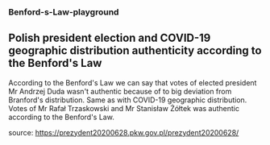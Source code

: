 ### Benford-s-Law-playground
## Polish president election and COVID-19 geographic distribution authenticity according to the Benford's Law

According to the Benford's Law we can say that votes of elected president Mr Andrzej Duda wasn't authentic because of to big deviation from Branford's distribution. Same as with COVID-19 geographic distribution.
Votes of Mr Rafał Trzaskowski and Mr Stanisław Żółtek was authentic according to the Benford's Law.

source: https://prezydent20200628.pkw.gov.pl/prezydent20200628/
